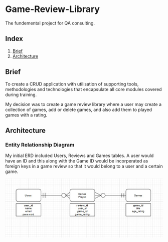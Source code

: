 # Game-Review-Library

The fundemental project for QA consulting.

## Index

1. [Brief](#Brief)
2. [Architecture](#Architecture)



## Brief
To create a CRUD application with utilisation of supporting tools, methodologies and technologies that encapsulate all core modules
covered during training.

My decision was to create a game review library where a user may create a collection of games, add or delete games,
and also add them to played games with a rating.

## Architecture

### Entity Relationship Diagram
My initial ERD included Users, Reviews and Games tables. A user would have an ID and this along with the Game ID would be
incorperated as foreign keys in a game review so that it would belong to a user and a certain game.

![Initial ERD](https://github.com/oskar951/Game-Review-Library/blob/master/GameERD.jpg)
